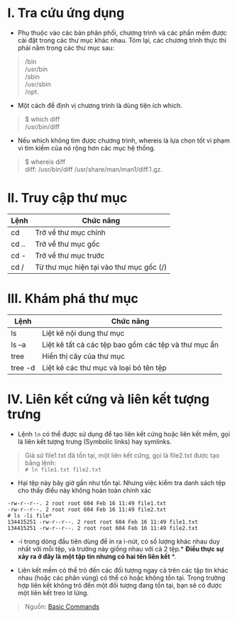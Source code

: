# I. Tra cứu ứng dụng
- Phụ thuộc vào các bản phân phối, chương trình và các phần mềm được cài đặt trong các thư mục khác nhau. Tóm lại, các chương trình thực thi phải nằm trong các thư mục sau:  

> /bin  
/usr/bin  
/sbin  
/usr/sbin  
/opt.  

- Một cách để định vị chương trình là dùng tiện ích which.  

> $ which diff  
/usr/bin/diff

- Nếu which không tìm được chương trình, whereis là lựa chọn tốt vì phạm vi tìm kiếm của nó rộng hơn các mục hệ thống.  

> $ whereis diff  
diff: /usr/bin/diff /usr/share/man/man1/diff.1.gz.  
  
# II. Truy cập thư mục  

|Lệnh|Chức năng|  
|-------------|-------------|  
|cd|Trở về thư mục chính|  
|cd ..| Trở về thư mục gốc|  
|cd -|Trở về thư mục trước|  
|cd /|Từ thư mục hiện tại vào thư mục gốc (/)|  
  
# III. Khám phá thư mục
  
|Lệnh|Chức năng|  
|-------|-----------|  
|ls 	  |Liệt kê nội dung thư mục|  
|ls –a  |Liệt kê tất cả các tệp bao gồm các tệp và thư mục ẩn|  
|tree   |Hiển thị cây của thư mục|  
|tree -d|Liệt kê các thư mục và loại bỏ tên tệp|  
  
# IV. Liên kết cứng và liên kết tượng trưng
  
- Lệnh `ln` có thể được sử dụng để tạo liên kết cứng hoặc liên kết mềm, gọi là liên kết tượng trưng (Symbolic links) hay symlinks.  

> Giả sử file1.txt đã tồn tại, một liên kết cứng, gọi là file2.txt được tạo bằng lệnh:  
``` # ln file1.txt file2.txt ```  

- Hại tệp này bây giờ gần như tồn tại. Nhưng việc kiểm tra danh sách tệp cho thấy điều này không hoàn toàn chính xác  

```# ls -l file*
-rw-r--r--. 2 root root 604 Feb 16 11:49 file1.txt
-rw-r--r--. 2 root root 604 Feb 16 11:49 file2.txt
# ls -li file*
134415251 -rw-r--r--. 2 root root 604 Feb 16 11:49 file1.txt
134415251 -rw-r--r--. 2 root root 604 Feb 16 11:49 file2.txt
```
- -i trong dòng đầu tiên dùng để in ra i-nút, có số lượng khác nhau duy nhất với mỗi tệp, và trường này giống nhau với cả 2 tệp.* **Điều thực sự xảy ra ở đây là một tập tin nhưng có hai tên liên kết** *.

- Liên kết mềm có thể trỏ đến các đối tượng ngay cả trên các tập tin khác nhau (hoặc các phân vùng) có thể có hoặc không tồn tại. Trong trường hợp liên kết không trỏ đến một đối tượng đang tồn tại, bạn sẽ có được một liên kết treo lơ lửng.

> Nguồn: [Basic Commands](https://github.com/lacoski/linux-notes/blob/master/content/basic_commands.md)
